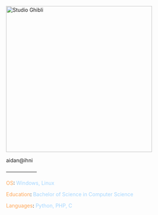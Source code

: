 <div style="display: inline-block; vertical-align: top; margin-right: 20px;">
  <img src="https://media.giphy.com/media/Jbb3KS22397YQ/giphy.gif?cid=ecf05e47qtioy3a45l63k5d1vwtut4d9ukiptnlssgzim9pt&ep=v1_gifs_search&rid=giphy.gif&ct=g" alt="Studio Ghibli" width="400">
</div>

<div style="display: inline-block; vertical-align: top;">
  <p>aidan@ihni</p>
  <p>——————</p>
  <p><span style="color: #ffa657;">OS</span>: <span style="color: #a5d6ff;">Windows, Linux</span></p>
  <p><span style="color: #ffa657;">Education</span>: <span style="color: #a5d6ff;">Bachelor of Science in Computer Science</span></p>
  <p><span style="color: #ffa657;">Languages</span>: <span style="color: #a5d6ff;">Python, PHP, C</span></p>
</div>

